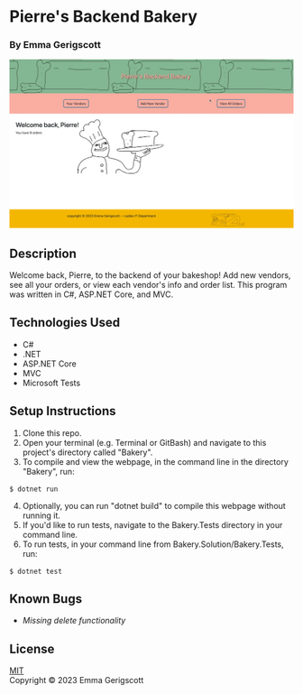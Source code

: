 # Pierre's Backend Bakery

### By Emma Gerigscott

![gif of webpage in action](./BakeryTracker/wwwroot/img/pierre.gif)

## Description

Welcome back, Pierre, to the backend of your bakeshop! Add new vendors, see all your orders, or view each vendor's info and order list. This program was written in C#, ASP.NET Core, and MVC.

## Technologies Used

* C#
* .NET
* ASP.NET Core
* MVC
* Microsoft Tests

## Setup Instructions

1. Clone this repo.
2. Open your terminal (e.g. Terminal or GitBash) and navigate to this project's directory called "Bakery".
3. To compile and view the webpage, in the command line in the directory "Bakery", run:
```
$ dotnet run
```
4. Optionally, you can run "dotnet build" to compile this webpage without running it.
5. If you'd like to run tests, navigate to the Bakery.Tests directory in your command line.
6. To run tests, in your command line from Bakery.Solution/Bakery.Tests, run:
```
$ dotnet test
```

## Known Bugs

* _Missing delete functionality_

## License
[MIT](https://opensource.org/licenses/MIT)  
Copyright © 2023 Emma Gerigscott